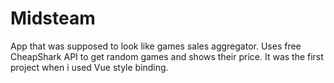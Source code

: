 # Midsteam

App that was supposed to look like games sales aggregator. Uses free CheapShark API to get random games and shows their price. It was the first project when i used Vue style binding.
